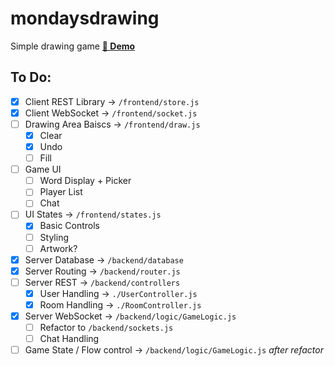 # mondaysdrawing

Simple drawing game
**[:construction: Demo](https://mondaysdrawing.herokuapp.com)**

## To Do:

- [x] Client REST Library -> `/frontend/store.js`
- [x] Client WebSocket -> `/frontend/socket.js`
- [ ] Drawing Area Baiscs -> `/frontend/draw.js`
	- [x] Clear
	- [x] Undo
	- [ ] Fill
- [ ] Game UI
	- [ ] Word Display + Picker
	- [ ] Player List
	- [ ] Chat
- [ ] UI States -> `/frontend/states.js`
	- [x] Basic Controls
	- [ ] Styling
	- [ ] Artwork?
- [x] Server Database -> `/backend/database`
- [x] Server Routing -> `/backend/router.js`
- [ ] Server REST -> `/backend/controllers`
	- [x] User Handling -> `./UserController.js`
	- [x] Room Handling -> `./RoomController.js`
- [x] Server WebSocket -> `/backend/logic/GameLogic.js`
	- [ ] Refactor to `/backend/sockets.js`
	- [ ] Chat Handling
- [ ] Game State / Flow control -> `/backend/logic/GameLogic.js` *after refactor*
